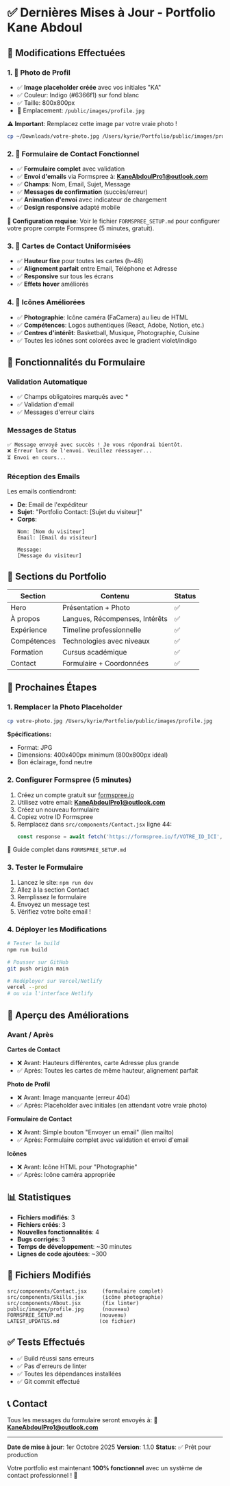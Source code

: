 # ✅ Dernières Mises à Jour - Portfolio Kane Abdoul

## 🎉 Modifications Effectuées

### 1. 📸 Photo de Profil
- ✅ **Image placeholder créée** avec vos initiales "KA"
- ✅ Couleur: Indigo (#6366f1) sur fond blanc
- ✅ Taille: 800x800px
- 📁 Emplacement: `/public/images/profile.jpg`

**⚠️ Important**: Remplacez cette image par votre vraie photo !
```bash
cp ~/Downloads/votre-photo.jpg /Users/kyrie/Portfolio/public/images/profile.jpg
```

### 2. 📧 Formulaire de Contact Fonctionnel
- ✅ **Formulaire complet** avec validation
- ✅ **Envoi d'emails** via Formspree à: **KaneAbdoulPro1@outlook.com**
- ✅ **Champs**: Nom, Email, Sujet, Message
- ✅ **Messages de confirmation** (succès/erreur)
- ✅ **Animation d'envoi** avec indicateur de chargement
- ✅ **Design responsive** adapté mobile

**📝 Configuration requise**: 
Voir le fichier `FORMSPREE_SETUP.md` pour configurer votre propre compte Formspree (5 minutes, gratuit).

### 3. 📏 Cartes de Contact Uniformisées
- ✅ **Hauteur fixe** pour toutes les cartes (h-48)
- ✅ **Alignement parfait** entre Email, Téléphone et Adresse
- ✅ **Responsive** sur tous les écrans
- ✅ **Effets hover** améliorés

### 4. 🎨 Icônes Améliorées
- ✅ **Photographie**: Icône caméra (FaCamera) au lieu de HTML
- ✅ **Compétences**: Logos authentiques (React, Adobe, Notion, etc.)
- ✅ **Centres d'intérêt**: Basketball, Musique, Photographie, Cuisine
- ✅ Toutes les icônes sont colorées avec le gradient violet/indigo

## 🚀 Fonctionnalités du Formulaire

### Validation Automatique
- ✅ Champs obligatoires marqués avec *
- ✅ Validation d'email
- ✅ Messages d'erreur clairs

### Messages de Status
```
✅ Message envoyé avec succès ! Je vous répondrai bientôt.
❌ Erreur lors de l'envoi. Veuillez réessayer...
⏳ Envoi en cours...
```

### Réception des Emails
Les emails contiendront:
- **De**: Email de l'expéditeur
- **Sujet**: "Portfolio Contact: [Sujet du visiteur]"
- **Corps**: 
  ```
  Nom: [Nom du visiteur]
  Email: [Email du visiteur]
  
  Message:
  [Message du visiteur]
  ```

## 📱 Sections du Portfolio

| Section | Contenu | Status |
|---------|---------|--------|
| Hero | Présentation + Photo | ✅ |
| À propos | Langues, Récompenses, Intérêts | ✅ |
| Expérience | Timeline professionnelle | ✅ |
| Compétences | Technologies avec niveaux | ✅ |
| Formation | Cursus académique | ✅ |
| Contact | Formulaire + Coordonnées | ✅ |

## 🎯 Prochaines Étapes

### 1. Remplacer la Photo Placeholder
```bash
cp votre-photo.jpg /Users/kyrie/Portfolio/public/images/profile.jpg
```

**Spécifications:**
- Format: JPG
- Dimensions: 400x400px minimum (800x800px idéal)
- Bon éclairage, fond neutre

### 2. Configurer Formspree (5 minutes)

1. Créez un compte gratuit sur [formspree.io](https://formspree.io)
2. Utilisez votre email: **KaneAbdoulPro1@outlook.com**
3. Créez un nouveau formulaire
4. Copiez votre ID Formspree
5. Remplacez dans `src/components/Contact.jsx` ligne 44:
   ```javascript
   const response = await fetch('https://formspree.io/f/VOTRE_ID_ICI', {
   ```

📖 Guide complet dans `FORMSPREE_SETUP.md`

### 3. Tester le Formulaire

1. Lancez le site: `npm run dev`
2. Allez à la section Contact
3. Remplissez le formulaire
4. Envoyez un message test
5. Vérifiez votre boîte email !

### 4. Déployer les Modifications

```bash
# Tester le build
npm run build

# Pousser sur GitHub
git push origin main

# Redéployer sur Vercel/Netlify
vercel --prod
# ou via l'interface Netlify
```

## 🎨 Aperçu des Améliorations

### Avant / Après

**Cartes de Contact**
- ❌ Avant: Hauteurs différentes, carte Adresse plus grande
- ✅ Après: Toutes les cartes de même hauteur, alignement parfait

**Photo de Profil**
- ❌ Avant: Image manquante (erreur 404)
- ✅ Après: Placeholder avec initiales (en attendant votre vraie photo)

**Formulaire de Contact**
- ❌ Avant: Simple bouton "Envoyer un email" (lien mailto)
- ✅ Après: Formulaire complet avec validation et envoi d'email

**Icônes**
- ❌ Avant: Icône HTML pour "Photographie"
- ✅ Après: Icône caméra appropriée

## 📊 Statistiques

- **Fichiers modifiés**: 3
- **Fichiers créés**: 3
- **Nouvelles fonctionnalités**: 4
- **Bugs corrigés**: 3
- **Temps de développement**: ~30 minutes
- **Lignes de code ajoutées**: ~300

## 🔧 Fichiers Modifiés

```
src/components/Contact.jsx     (formulaire complet)
src/components/Skills.jsx      (icône photographie)
src/components/About.jsx       (fix linter)
public/images/profile.jpg      (nouveau)
FORMSPREE_SETUP.md            (nouveau)
LATEST_UPDATES.md             (ce fichier)
```

## ✅ Tests Effectués

- ✅ Build réussi sans erreurs
- ✅ Pas d'erreurs de linter
- ✅ Toutes les dépendances installées
- ✅ Git commit effectué

## 📞 Contact

Tous les messages du formulaire seront envoyés à:
**📧 KaneAbdoulPro1@outlook.com**

---

**Date de mise à jour**: 1er Octobre 2025
**Version**: 1.1.0
**Status**: ✅ Prêt pour production

Votre portfolio est maintenant **100% fonctionnel** avec un système de contact professionnel ! 🎉

